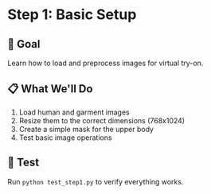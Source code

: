 # Step 1: Basic Setup

## 🎯 Goal
Learn how to load and preprocess images for virtual try-on.

## 📋 What We'll Do
1. Load human and garment images
2. Resize them to the correct dimensions (768x1024)
3. Create a simple mask for the upper body
4. Test basic image operations

## 🧪 Test
Run `python test_step1.py` to verify everything works.
